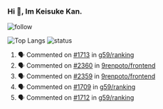 ### Hi 👋, Im Keisuke Kan.

<!--
**9renpoto/9renpoto** is a ✨ _special_ ✨ repository because its `README.md` (this file) appears on your GitHub profile.

Here are some ideas to get you started:

- 🔭 I’m currently working on ...
- 🌱 I’m currently learning ...
- 👯 I’m looking to collaborate on ...
- 🤔 I’m looking for help with ...
- 💬 Ask me about ...
- 📫 How to reach me: ...
- 😄 Pronouns: ...
- ⚡ Fun fact: ...
-->

![follow](https://img.shields.io/github/followers/9renpoto?label=Follow&style=social)

![Top Langs](https://github-readme-stats.vercel.app/api/top-langs/?username=9renpoto&hide=html&layout=compact)
![status](https://github-readme-stats.vercel.app/api?username=9renpoto&show_icons=true&count_private=true&hide=issues,contribs)

<!--START_SECTION:activity-->
1. 🗣 Commented on [#1713](https://github.com/g59/ranking/issues/1713) in [g59/ranking](https://github.com/g59/ranking)
2. 🗣 Commented on [#2360](https://github.com/9renpoto/frontend/issues/2360) in [9renpoto/frontend](https://github.com/9renpoto/frontend)
3. 🗣 Commented on [#2359](https://github.com/9renpoto/frontend/issues/2359) in [9renpoto/frontend](https://github.com/9renpoto/frontend)
4. 🗣 Commented on [#1709](https://github.com/g59/ranking/issues/1709) in [g59/ranking](https://github.com/g59/ranking)
5. 🗣 Commented on [#1712](https://github.com/g59/ranking/issues/1712) in [g59/ranking](https://github.com/g59/ranking)
<!--END_SECTION:activity-->

